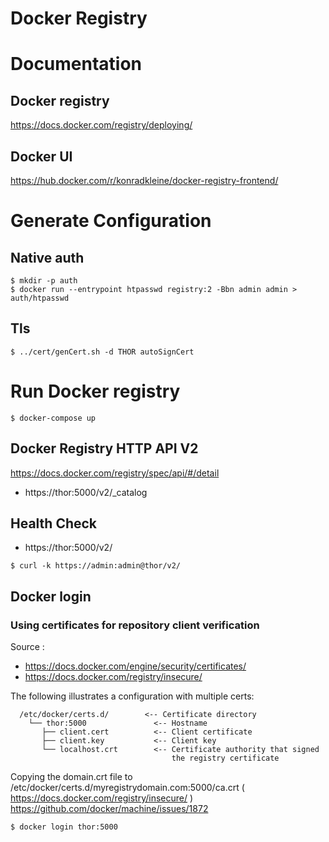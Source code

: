 Docker Registry
===============


# Documentation

## Docker registry
https://docs.docker.com/registry/deploying/

## Docker UI
https://hub.docker.com/r/konradkleine/docker-registry-frontend/


# Generate Configuration

## Native auth
```
$ mkdir -p auth
$ docker run --entrypoint htpasswd registry:2 -Bbn admin admin > auth/htpasswd
```

## Tls 
``` 
$ ../cert/genCert.sh -d THOR autoSignCert 
```
  

# Run Docker registry
```
$ docker-compose up
```

## Docker Registry HTTP API V2
https://docs.docker.com/registry/spec/api/#/detail
* https://thor:5000/v2/_catalog

## Health Check
* https://thor:5000/v2/

```
$ curl -k https://admin:admin@thor/v2/
```

## Docker login
### Using certificates for repository client verification
 Source : 
* https://docs.docker.com/engine/security/certificates/
* https://docs.docker.com/registry/insecure/

The following illustrates a configuration with multiple certs:
```
  /etc/docker/certs.d/        <-- Certificate directory
    └── thor:5000               <-- Hostname
       ├── client.cert          <-- Client certificate
       ├── client.key           <-- Client key
       └── localhost.crt        <-- Certificate authority that signed
                                    the registry certificate
```

Copying the domain.crt file to /etc/docker/certs.d/myregistrydomain.com:5000/ca.crt ( https://docs.docker.com/registry/insecure/ )
https://github.com/docker/machine/issues/1872
```
$ docker login thor:5000
```
